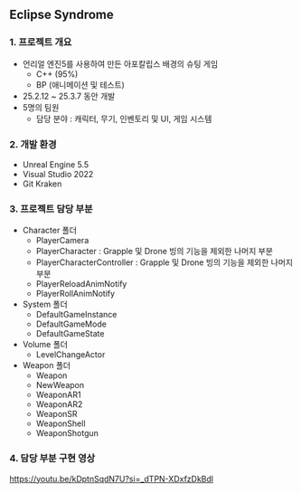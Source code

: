 ## Eclipse Syndrome

### 1. 프로젝트 개요
* 언리얼 엔진5를 사용하여 만든 아포칼립스 배경의 슈팅 게임
  * C++ (95%)
  * BP (애니메이션 및 테스트)
* 25.2.12 ~ 25.3.7 동안 개발
* 5명의 팀원
  * 담당 분야 : 캐릭터, 무기, 인벤토리 및 UI, 게임 시스템
  
### 2. 개발 환경
* Unreal Engine 5.5
* Visual Studio 2022
* Git Kraken

### 3. 프로젝트 담당 부분
* Character 폴더
  * PlayerCamera
  * PlayerCharacter : Grapple 및 Drone 빙의 기능을 제외한 나머지 부분
  * PlayerCharacterController : Grapple 및 Drone 빙의 기능을 제외한 나머지 부분
  * PlayerReloadAnimNotify
  * PlayerRollAnimNotify
* System 폴더
  * DefaultGameInstance
  * DefaultGameMode
  * DefaultGameState
* Volume 폴더
  * LevelChangeActor
* Weapon 폴더
  * Weapon
  * NewWeapon
  * WeaponAR1
  * WeaponAR2
  * WeaponSR
  * WeaponShell
  * WeaponShotgun

### 4. 담당 부분 구현 영상
https://youtu.be/kDptnSqdN7U?si=_dTPN-XDxfzDkBdl
